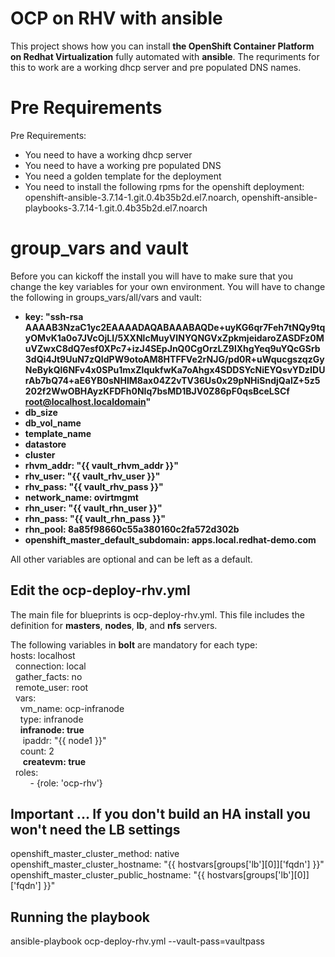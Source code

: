 # OCP on RHV with ansible

This project shows how you can install **the OpenShift Container Platform on Redhat Virtualization** fully automated with **ansible**. The requriments for this to work are a working dhcp server and pre populated DNS names. 


# Pre Requirements
Pre Requirements:
- You need to have a working dhcp server
- You need to have a working pre populated DNS
- You need a golden template for the deployment
- You need to install the following rpms for the openshift deployment: openshift-ansible-3.7.14-1.git.0.4b35b2d.el7.noarch, openshift-ansible-playbooks-3.7.14-1.git.0.4b35b2d.el7.noarch



# group_vars and vault

Before you can kickoff the install you will have to make sure that you change the key variables for your own environment. You will have to change the following in groups_vars/all/vars and vault: 

- **key: "ssh-rsa AAAAB3NzaC1yc2EAAAADAQABAAABAQDe+uyKG6qr7Feh7tNQy9tqyOMvK1a0o7JVcOjLI/5XXNlcMuyVINYQNGVxZpkmjeidaroZASDFz0MuVZwxC8dQ7esf0XPc7+izJ4SEpJnQ0CgOrzLZ9lXhgYeq9uYQcGSrb3dQi4Jt9UuN7zQIdPW9otoAM8HTFFVe2rNJG/pd0R+uWqucgszqzGyNeBykQl6NFv4x0SPu1mxZlqukfwKa7oAhgx4SDDSYcNiEYQsvYDzIDUrAb7bQ74+aE6YB0sNHlM8ax04Z2vTV36Us0x29pNHiSndjQalZ+5z5202f2WwOBHAyzKFDFh0NIq7bsMD1BJV0Z86pF0qsBceLSCf root@localhost.localdomain"**
- **db_size**
-  **db_vol_name**
-  **template_name**
-  **datastore**
- **cluster**
-  **rhvm_addr: "{{ vault_rhvm_addr }}"**
-  **rhv_user: "{{ vault_rhv_user }}"**
- **rhv_pass: "{{ vault_rhv_pass }}"**
- **network_name: ovirtmgmt**
- **rhn_user: "{{ vault_rhn_user }}"**
- **rhn_pass: "{{ vault_rhn_pass }}"**
- **rhn_pool: 8a85f98660c55a380160c2fa572d302b**
- **openshift_master_default_subdomain: apps.local.redhat-demo.com**

All other variables are optional and can be left as a default. 

## Edit the ocp-deploy-rhv.yml

The main file for blueprints is ocp-deploy-rhv.yml. This file includes the definition for **masters**, **nodes**, **lb**, and **nfs** servers.

The following variables in **bolt** are mandatory for each type: <br>
hosts: localhost<br>
  &nbsp;&nbsp;connection: local<br>
 &nbsp;&nbsp;gather_facts: no <br>
  &nbsp;&nbsp;remote_user: root <br>
  &nbsp;&nbsp;vars: <br>
    &nbsp;&nbsp;&nbsp;&nbsp;vm_name: ocp-infranode <br>
    &nbsp;&nbsp;&nbsp;&nbsp;type: infranode <br>
    &nbsp;&nbsp;&nbsp;&nbsp;**infranode: true** <br>
   &nbsp;&nbsp;&nbsp;&nbsp; ipaddr: "{{ node1 }}" <br>
    &nbsp;&nbsp;&nbsp;&nbsp;count: 2 <br>
   &nbsp;&nbsp;&nbsp;&nbsp; **createvm: true** <br>
  &nbsp;&nbsp;roles: <br>
    &nbsp;&nbsp;&nbsp;&nbsp;&nbsp;&nbsp;&nbsp;&nbsp;- {role: 'ocp-rhv'} <br>

## Important ... If you don't build an HA install you won't need the LB settings
openshift_master_cluster_method: native <br>
openshift_master_cluster_hostname: "{{ hostvars[groups['lb'][0]]['fqdn'] }}" <br>
openshift_master_cluster_public_hostname: "{{ hostvars[groups['lb'][0]]['fqdn'] }}" <br>

## Running the playbook

ansible-playbook ocp-deploy-rhv.yml --vault-pass=vaultpass
